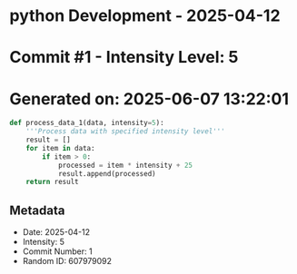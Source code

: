 ﻿# python Development - 2025-04-12
# Commit #1 - Intensity Level: 5
# Generated on: 2025-06-07 13:22:01
```python
def process_data_1(data, intensity=5):
    '''Process data with specified intensity level'''
    result = []
    for item in data:
        if item > 0:
            processed = item * intensity + 25
            result.append(processed)
    return result
```
## Metadata
- Date: 2025-04-12
- Intensity: 5
- Commit Number: 1
- Random ID: 607979092
